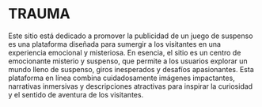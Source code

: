 # TRAUMA

Este sitio está dedicado a promover la publicidad de un juego de suspenso es una plataforma diseñada para sumergir a los visitantes en una experiencia emocional y misteriosa.
En esencia, el sitio es un centro de emocionante misterio y suspenso, que permite a los usuarios explorar un mundo lleno de suspenso, giros inesperados y desafíos apasionantes.
Esta plataforma en línea combina cuidadosamente imágenes impactantes, narrativas inmersivas y descripciones atractivas para inspirar la curiosidad y el sentido de aventura de los visitantes.
